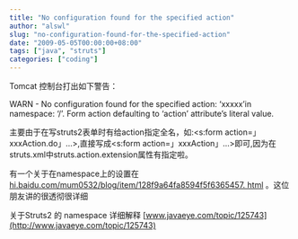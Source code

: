 ```yaml
---
title: "No configuration found for the specified action"
author: "alswl"
slug: "no-configuration-found-for-the-specified-action"
date: "2009-05-05T00:00:00+08:00"
tags: ["java", "struts"]
categories: ["coding"]
---
```


Tomcat 控制台打出如下警告：

WARN - No configuration found for the specified action: ‘xxxxx’in namespace:
‘/’. Form action defaulting to ‘action’ attribute’s literal value.

主要由于在写struts2表单时有给action指定全名，如:<s:form action=」xxxAction.do」…>,直接写成<s:form
action=」xxxAction」…>即可,因为在struts.xml中struts.action.extension属性有指定啦。

有一个关于在namespace上的设置在 [hi.baidu.com/mum0532/blog/item/128f9a64fa8594f5f6365457.
html](http://hi.baidu.com/mum0532/blog/item/128f9a64fa8594f5f6365457.html)
。这位朋友讲的很透彻很详细

关于Struts2 的 namespace 详细解释
[www.javaeye.com/topic/125743](http://www.javaeye.com/topic/125743)
